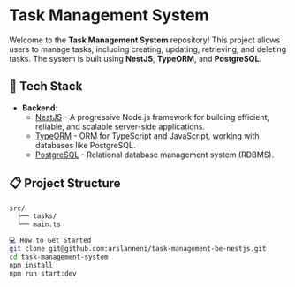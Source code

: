 # Task Management System

Welcome to the **Task Management System** repository! This project allows users to manage tasks, including creating, updating, retrieving, and deleting tasks. The system is built using **NestJS**, **TypeORM**, and **PostgreSQL**.

## 🚀 Tech Stack

- **Backend**:  
  - [NestJS](https://nestjs.com/) - A progressive Node.js framework for building efficient, reliable, and scalable server-side applications.
  - [TypeORM](https://typeorm.io/) - ORM for TypeScript and JavaScript, working with databases like PostgreSQL.
  - [PostgreSQL](https://www.postgresql.org/) - Relational database management system (RDBMS).



## 📋 Project Structure

```bash
src/
  ├── tasks/
  └── main.ts

💻 How to Get Started
git clone git@github.com:arslanneni/task-management-be-nestjs.git
cd task-management-system
npm install
npm run start:dev 

